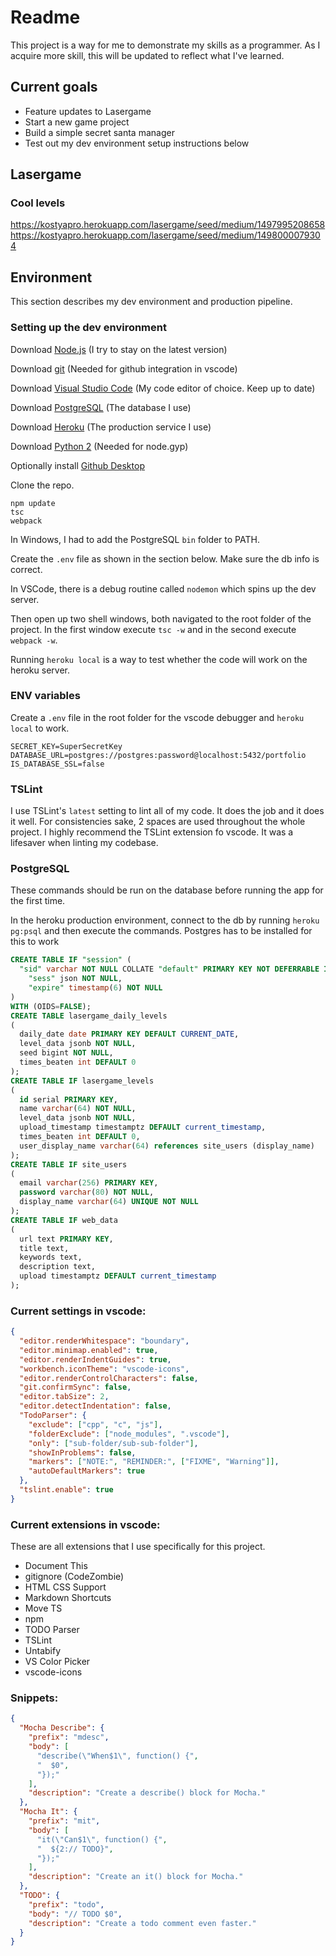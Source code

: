 # Readme
This project is a way for me to demonstrate my skills as a programmer. 
As I acquire more skill, this will be updated to reflect what I've learned. 

## Current goals
* Feature updates to Lasergame
* Start a new game project
* Build a simple secret santa manager
* Test out my dev environment setup instructions below


## Lasergame
### Cool levels
https://kostyapro.herokuapp.com/lasergame/seed/medium/1497995208658
https://kostyapro.herokuapp.com/lasergame/seed/medium/1498000079304

## Environment
This section describes my dev environment and production pipeline.

### Setting up the dev environment
Download [Node.js](https://nodejs.org/) (I try to stay on the latest version)

Download [git](https://git-scm.com/) (Needed for github integration in vscode)

Download [Visual Studio Code](https://code.visualstudio.com/) (My code editor of choice. Keep up to date)

Download [PostgreSQL](https://www.postgresql.org/) (The database I use)

Download [Heroku](https://www.heroku.com/) (The production service I use)

Download [Python 2](https://www.python.org/) (Needed for node.gyp)

Optionally install [Github Desktop](https://desktop.github.com/)

Clone the repo.

```
npm update
tsc
webpack
```

In Windows, I had to add the PostgreSQL `bin` folder to PATH.

Create the `.env` file as shown in the section below. Make sure the db info is correct.

In VSCode, there is a debug routine called `nodemon` which spins up the dev server.

Then open up two shell windows, both navigated to the root folder of the project. In the first window execute `tsc -w` and in the second execute `webpack -w`.

Running `heroku local` is a way to test whether the code will work on the heroku server.

### ENV variables
Create a `.env` file in the root folder for the vscode debugger and `heroku local` to work.

```
SECRET_KEY=SuperSecretKey
DATABASE_URL=postgres://postgres:password@localhost:5432/portfolio
IS_DATABASE_SSL=false
```

### TSLint

I use TSLint's `latest` setting to lint all of my code. It does the job and it does it well.
For consistencies sake, 2 spaces are used throughout the whole project. I highly recommend the TSLint extension fo
vscode. It was a lifesaver when linting my codebase.

### PostgreSQL

These commands should be run on the database before running the app for the first time.

In the heroku production environment, connect to the db by running `heroku pg:psql` and then execute the commands. 
Postgres has to be installed for this to work

```sql
CREATE TABLE IF "session" (
  "sid" varchar NOT NULL COLLATE "default" PRIMARY KEY NOT DEFERRABLE INITIALLY IMMEDIATE,
	"sess" json NOT NULL,
	"expire" timestamp(6) NOT NULL
)
WITH (OIDS=FALSE);
CREATE TABLE lasergame_daily_levels
(
  daily_date date PRIMARY KEY DEFAULT CURRENT_DATE,
  level_data jsonb NOT NULL,
  seed bigint NOT NULL,
  times_beaten int DEFAULT 0
);
CREATE TABLE IF lasergame_levels
(
  id serial PRIMARY KEY,
  name varchar(64) NOT NULL,
  level_data jsonb NOT NULL,
  upload_timestamp timestamptz DEFAULT current_timestamp,
  times_beaten int DEFAULT 0,
  user_display_name varchar(64) references site_users (display_name)
);
CREATE TABLE IF site_users
(
  email varchar(256) PRIMARY KEY,
  password varchar(80) NOT NULL,
  display_name varchar(64) UNIQUE NOT NULL
);
CREATE TABLE IF web_data
(
  url text PRIMARY KEY,
  title text,
  keywords text,
  description text,
  upload timestamptz DEFAULT current_timestamp
);
```

### Current settings in vscode:
```json
{
  "editor.renderWhitespace": "boundary",
  "editor.minimap.enabled": true,
  "editor.renderIndentGuides": true,
  "workbench.iconTheme": "vscode-icons",
  "editor.renderControlCharacters": false,
  "git.confirmSync": false,
  "editor.tabSize": 2,
  "editor.detectIndentation": false,
  "TodoParser": {
    "exclude": ["cpp", "c", "js"],
    "folderExclude": ["node_modules", ".vscode"],
    "only": ["sub-folder/sub-sub-folder"],
    "showInProblems": false,
    "markers": ["NOTE:", "REMINDER:", ["FIXME", "Warning"]],
    "autoDefaultMarkers": true
  },
  "tslint.enable": true
}
```

### Current extensions in vscode:
These are all extensions that I use specifically for this project.

* Document This
* gitignore (CodeZombie)
* HTML CSS Support
* Markdown Shortcuts
* Move TS
* npm
* TODO Parser
* TSLint
* Untabify
* VS Color Picker
* vscode-icons

### Snippets:
```json
{
  "Mocha Describe": {
    "prefix": "mdesc",
    "body": [
      "describe(\"When$1\", function() {",
      "  $0",
      "});"
    ],
    "description": "Create a describe() block for Mocha."
  },
  "Mocha It": {
    "prefix": "mit",
    "body": [
      "it(\"Can$1\", function() {",
      "  ${2:// TODO}",
      "});"
    ],
    "description": "Create an it() block for Mocha."
  },
  "TODO": {
    "prefix": "todo",
    "body": "// TODO $0",
    "description": "Create a todo comment even faster."
  }
}
```